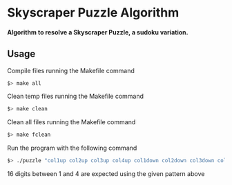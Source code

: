 # Skyscraper Puzzle Algorithm

#### Algorithm to resolve a Skyscraper Puzzle, a sudoku variation.



## Usage

Compile files running the Makefile command

```sh
$> make all
```

Clean temp files running the Makefile command

```sh
$> make clean
```

Clean all files running the Makefile command

```sh
$> make fclean
```

Run the program with the following command

```sh
$> ./puzzle "col1up col2up col3up col4up col1down col2down col3down col4down row1left row2left row3left row4left row1right row2right row3right row4right"
```

16 digits between 1 and 4 are expected using the given pattern above
